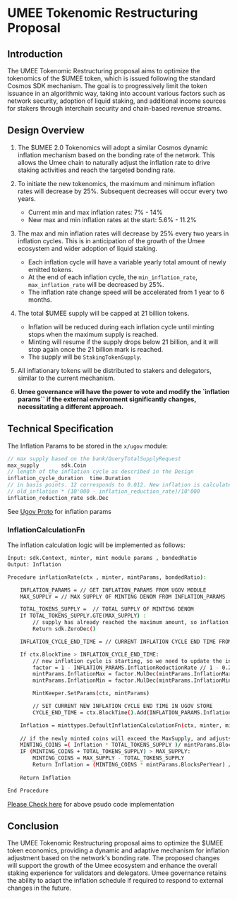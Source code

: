 
# UMEE Tokenomic Restructuring Proposal

## Introduction

The UMEE Tokenomic Restructuring proposal aims to optimize the tokenomics of the $UMEE token, which is issued following the standard Cosmos SDK mechanism. The goal is to progressively limit the token issuance in an algorithmic way, taking into account various factors such as network security, adoption of liquid staking, and additional income sources for stakers through interchain security and chain-based revenue streams.

## Design Overview

1. The $UMEE 2.0 Tokenomics will adopt a similar Cosmos dynamic inflation mechanism based on the bonding rate of the network. This allows the Umee chain to naturally adjust the inflation rate to drive staking activities and reach the targeted bonding rate.

2. To initiate the new tokenomics, the maximum and minimum inflation rates will decrease by 25%. Subsequent decreases will occur every two years.

   - Current min and max inflation rates: 7% - 14%
   - New max and min inflation rates at the start: 5.6% - 11.2%

3. The max and min inflation rates will decrease by 25% every two years in inflation cycles. This is in anticipation of the growth of the Umee ecosystem and wider adoption of liquid staking.

   - Each inflation cycle will have a variable yearly total amount of newly emitted tokens.
   - At the end of each inflation cycle, the `min_inflation_rate`, `max_inflation_rate` will be decreased by 25%.
   - The inflation rate change speed will be accelerated from 1 year to 6 months.

4. The total $UMEE supply will be capped at 21 billion tokens.

   - Inflation will be reduced during each inflation cycle until minting stops when the maximum supply is reached.
   - Minting will resume if the supply drops below 21 billion, and it will stop again once the 21 billion mark is reached.
   - The supply will be `StakingTokenSupply`.

5. All inflationary tokens will be distributed to stakers and delegators, similar to the current mechanism.

6. **Umee governance will have the power to vote and modify the `inflation params`` if the external environment significantly changes, necessitating a different approach.**

## Technical Specification

The Inflation Params to be stored in the `x/ugov` module:

```go
// max supply based on the bank/QueryTotalSupplyRequest 
max_supply       sdk.Coin
// length of the inflation cycle as described in the Design
inflation_cycle_duration  time.Duration
// in basis points. 12 corresponds to 0.012. New inflation is calculated as:
// old_inflation * (10'000 - inflation_reduction_rate)/10'000
inflation_reduction_rate sdk.Dec
```

See [Ugov Proto](https://github.com/umee-network/umee/blob/main/proto/umee/ugov/v1/ugov.proto) for inflation params

### InflationCalculationFn

The inflation calculation logic will be implemented as follows:

```bash
Input: sdk.Context, minter, mint module params , bondedRatio
Output: Inflation 

Procedure inflationRate(ctx , minter, mintParams, bondedRatio):

    INFLATION_PARAMS = // GET INFLATION_PARAMS FROM UGOV MODULE 
    MAX_SUPPLY = // MAX SUPPLY OF MINTING DENOM FROM INFLATION_PARAMS

    TOTAL_TOKENS_SUPPLY =  // TOTAL SUPPLY OF MINTING DENOM 
    If TOTAL_TOKENS_SUPPLY.GTE(MAX_SUPPLY) :
        // supply has already reached the maximum amount, so inflation should be zero
        Return sdk.ZeroDec()

    INFLATION_CYCLE_END_TIME = // CURRENT INFLATION CYCLE END TIME FROM UGOV STORE 

    If ctx.BlockTime > INFLATION_CYCLE_END_TIME:
        // new inflation cycle is starting, so we need to update the inflation max and min rate
        factor = 1 - INFLATION_PARAMS.InflationReductionRate // 1 - 0.25 = 0.75
        mintParams.InflationMax = factor.MulDec(mintParams.InflationMax)
        mintParams.InflationMin = factor.MulDec(mintParams.InflationMin)

        MintKeeper.SetParams(ctx, mintParams)

        // SET CURRENT NEW INFLATION CYCLE END TIME IN UGOV STORE 
        CYCLE_END_TIME = ctx.BlockTime().Add(INFLATION_PARAMS.InflationCycle)

    Inflation = minttypes.DefaultInflationCalculationFn(ctx, minter, mintParams, bondedRatio)
    
    // if the newly minted coins will exceed the MaxSupply, and adjusts the inflation accordingly.
    MINTING_COINS =( Inflation * TOTAL_TOKENS_SUPPLY )/ mintParams.BlocksPerYear
    IF (MINTING_COINS + TOTAL_TOKENS_SUPPLY) > MAX_SUPPLY:
        MINTING_COINS = MAX_SUPPLY - TOTAL_TOKENS_SUPPLY
        Return Inflation = (MINTING_COINS * mintParams.BlocksPerYear) / TOTAL_TOKENS_SUPPLY
    
    Return Inflation

End Procedure
```

[Please Check here](https://github.com/umee-network/umee/blob/main/app/inflation/inflation.go) for above psudo code implementation

## Conclusion

The UMEE Tokenomic Restructuring proposal aims to optimize the $UMEE token economics, providing a dynamic and adaptive mechanism for inflation adjustment based on the network's bonding rate. The proposed changes will support the growth of the Umee ecosystem and enhance the overall staking experience for validators and delegators. Umee governance retains the ability to adapt the inflation schedule if required to respond to external changes in the future.
